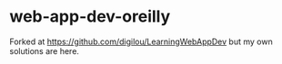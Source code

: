 # web-app-dev-oreilly

Forked at https://github.com/digilou/LearningWebAppDev but my own solutions are here.
